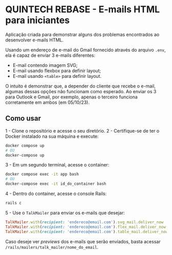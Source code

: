 # QUINTECH REBASE - E-mails HTML para iniciantes

Aplicação criada para demonstrar alguns dos problemas encontrados ao desenvolver e-mails HTML.

Usando um endereço de e-mail do Gmail fornecido através do arquivo `.env`, ela é capaz de enviar 3 e-mails diferentes:

- E-mail contendo imagem SVG;
- E-mail usando flexbox para definir layout;
- E-mail usando `<table>` para definir layout.

O intuito é demonstrar que, a depender do cliente que recebe o e-mail, algumas dessas opções
não funcionam como esperado. Ao enviar os 3 para Outlook e Gmail, por exemplo, apenas o terceiro funciona corretamente
em ambos (em 05/10/23).

## Como usar

1 - Clone o repositório e acesse o seu diretório.
2 - Certifique-se de ter o Docker instalado na sua máquina e execute:

```bash
docker compose up
# OU
docker-compose up
```

3 - Em um segundo terminal, acesse o container:

```bash
docker compose exec -it app bash
# OU
docker-compose exec -it id_do_container bash
```

4 - Dentro do container, acesse o console Rails:

```bash
rails c
```

5 - Use o `TalkMailer` para enviar os e-mails que desejar:

```ruby
TalkMailer.with(recipient: 'endereco@email.com').svg_mail.deliver_now
TalkMailer.with(recipient: 'endereco@email.com').flex_mail.deliver_now
TalkMailer.with(recipient: 'endereco@email.com').table_mail.deliver_now
```

Caso deseje ver _previews_ dos e-mails que serão enviados, basta acessar `/rails/mailers/talk_mailer/nome_do_email`.
